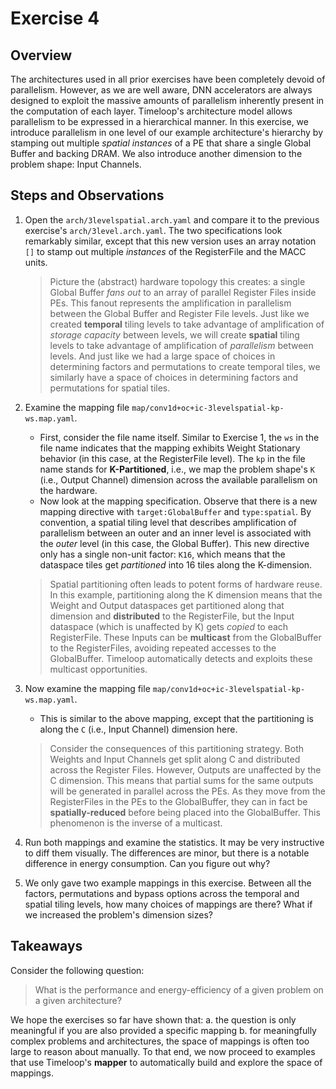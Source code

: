 Exercise 4
==========

## Overview

The architectures used in all prior exercises have been completely devoid of parallelism. However, as we are well aware, DNN accelerators are always designed to exploit the massive amounts of parallelism inherently present in the computation of each layer. Timeloop's architecture model allows parallelism to be expressed in a hierarchical manner. In this exercise, we introduce parallelism in one level of our example architecture's hierarchy by stamping out multiple *spatial instances* of a PE that share a single Global Buffer and backing DRAM. We also introduce another dimension to the problem shape: Input Channels.

## Steps and Observations

1. Open the `arch/3levelspatial.arch.yaml` and compare it to the previous exercise's `arch/3level.arch.yaml`. The two specifications look remarkably similar, except that this new version uses an array notation `[]` to stamp out multiple _instances_ of the RegisterFile and the MACC units.
    > Picture the (abstract) hardware topology this creates: a single Global Buffer _fans out_ to an array of parallel Register Files inside PEs. This fanout represents the amplification in parallelism between the Global Buffer and Register File levels. Just like we created **temporal** tiling levels to take advantage of amplification of _storage capacity_ between levels, we will create **spatial** tiling levels to take advantage of amplification of _parallelism_ between levels. And just like we had a large space of choices in determining factors and permutations to create temporal tiles, we similarly have a space of choices in determining factors and permutations for spatial tiles. 


2. Examine the mapping file `map/conv1d+oc+ic-3levelspatial-kp-ws.map.yaml`.
   - First, consider the file name itself. Similar to Exercise 1, the `ws` in the file name indicates that the mapping exhibits Weight Stationary behavior (in this case, at the RegisterFile level). The `kp` in the file name stands for **K-Partitioned**, i.e., we map the problem shape's `K` (i.e., Output Channel) dimension across the available parallelism on the hardware.
   - Now look at the mapping specification. Observe that there is a new mapping directive with `target:GlobalBuffer` and `type:spatial`. By convention, a spatial tiling level that describes amplification of parallelism between an outer and an inner level is associated with the _outer_ level (in this case, the Global Buffer). This new directive only has a single non-unit factor: `K16`, which means that the dataspace tiles get _partitioned_ into 16 tiles along the K-dimension.
   > Spatial partitioning often leads to potent forms of hardware reuse. In this example, partitioning along the K dimension means that the Weight and Output dataspaces get partitioned along that dimension and **distributed** to the RegisterFile, but the Input dataspace (which is unaffected by K) gets _copied_ to each RegisterFile. These Inputs can be **multicast** from the GlobalBuffer to the RegisterFiles, avoiding repeated accesses to the GlobalBuffer. Timeloop automatically detects and exploits these multicast opportunities.

3. Now examine the mapping file `map/conv1d+oc+ic-3levelspatial-kp-ws.map.yaml`.
   - This is similar to the above mapping, except that the partitioning is along the `C` (i.e., Input Channel) dimension here.
   > Consider the consequences of this partitioning strategy. Both Weights and Input Channels get split along C and distributed across the Register Files. However, Outputs are unaffected by the C dimension. This means that partial sums for the same outputs will be generated in parallel across the PEs. As they move from the RegisterFiles in the PEs to the GlobalBuffer, they can in fact be **spatially-reduced** before being placed into the GlobalBuffer. This phenomenon is the inverse of a multicast.

4. Run both mappings and examine the statistics. It may be very instructive to diff them visually. The differences are minor, but there is a notable difference in energy consumption. Can you figure out why?

5. We only gave two example mappings in this exercise. Between all the factors, permutations and bypass options across the temporal and spatial tiling levels, how many choices of mappings are there? What if we increased the problem's dimension sizes?

## Takeaways

Consider the following question:
> What is the performance and energy-efficiency of a given problem on a given architecture?

We hope the exercises so far have shown that:
a. the question is only meaningful if you are also provided a specific mapping
b. for meaningfully complex problems and architectures, the space of mappings is often too large to reason about manually.
To that end, we now proceed to examples that use Timeloop's **mapper** to automatically build and explore the space of mappings.

